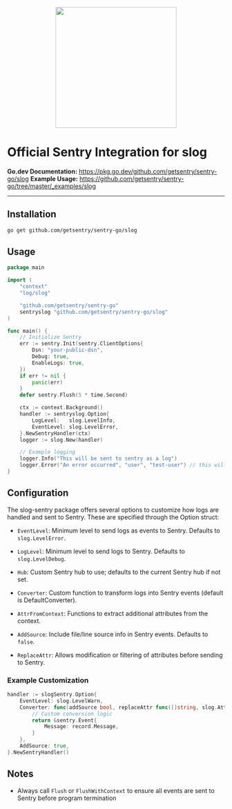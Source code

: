 <p align="center">
  <a href="https://sentry.io" target="_blank" align="center">
    <img src="https://sentry-brand.storage.googleapis.com/sentry-logo-black.png" width="280">
  </a>
  <br />
</p>

# Official Sentry Integration for slog

**Go.dev Documentation:** https://pkg.go.dev/github.com/getsentry/sentry-go/slog
**Example Usage:** https://github.com/getsentry/sentry-go/tree/master/_examples/slog

---

## Installation

```sh
go get github.com/getsentry/sentry-go/slog

```

## Usage

```go
package main

import (
	"context"
	"log/slog"

	"github.com/getsentry/sentry-go"
	sentryslog "github.com/getsentry/sentry-go/slog"
)

func main() {
	// Initialize Sentry
	err := sentry.Init(sentry.ClientOptions{
		Dsn: "your-public-dsn",
		Debug: true,
        EnableLogs: true, 
	})
	if err != nil {
		panic(err)
	}
	defer sentry.Flush(5 * time.Second)

	ctx := context.Background()
	handler := sentryslog.Option{
		LogLevel:   slog.LevelInfo,
		EventLevel: slog.LevelError,
	}.NewSentryHandler(ctx)
    logger := slog.New(handler)

	// Example logging
	logger.Info("This will be sent to sentry as a log")
	logger.Error("An error occurred", "user", "test-user") // this will be sent both as an event & log
}
```

## Configuration

The slog-sentry package offers several options to customize how logs are handled and sent to Sentry. These are specified through the Option struct:

- `EventLevel`: Minimum level to send logs as events to Sentry. Defaults to `slog.LevelError`.

- `LogLevel`: Minimum level to send logs to Sentry. Defaults to `slog.LevelDebug`.

- `Hub`: Custom Sentry hub to use; defaults to the current Sentry hub if not set.

- `Converter`: Custom function to transform logs into Sentry events (default is DefaultConverter).

- `AttrFromContext`: Functions to extract additional attributes from the context.

- `AddSource`: Include file/line source info in Sentry events. Defaults to `false`.

- `ReplaceAttr`:  Allows modification or filtering of attributes before sending to Sentry.


### Example Customization

```go
handler := slogSentry.Option{
	EventLevel: slog.LevelWarn,
	Converter: func(addSource bool, replaceAttr func([]string, slog.Attr) slog.Attr, attrs []slog.Attr, groups []string, record *slog.Record, hub *sentry.Hub) *sentry.Event {
		// Custom conversion logic
		return &sentry.Event{
			Message: record.Message,
		}
	},
	AddSource: true,
}.NewSentryHandler()
```

## Notes

- Always call `Flush` or `FlushWithContext` to ensure all events are sent to Sentry before program termination
